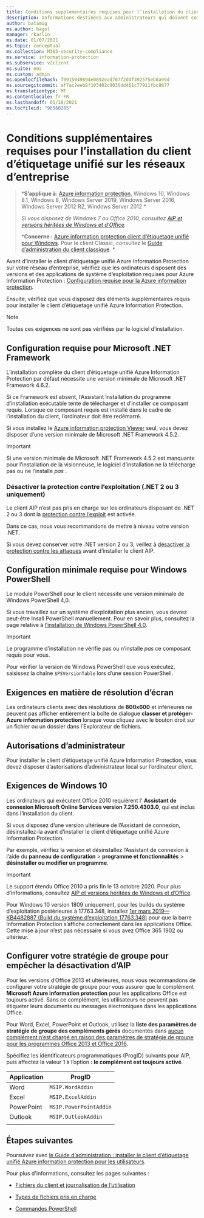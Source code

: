 ```yaml
---
title: Conditions supplémentaires requises pour l’installation du client d’étiquetage unifié Azure Information Protection
description: Informations destinées aux administrateurs qui doivent comprendre la configuration système supplémentaire requise pour l’installation du client d’étiquetage unifié sur les réseaux d’entreprise.
author: batamig
ms.author: bagol
manager: rkarlin
ms.date: 01/07/2021
ms.topic: conceptual
ms.collection: M365-security-compliance
ms.service: information-protection
ms.subservice: v2client
ms.suite: ems
ms.custom: admin
ms.openlocfilehash: f9915049894e0892ead767f2ddf392575eb8a99d
ms.sourcegitcommit: af7ac2eeb8f103402c0036dd461c77911fbc9877
ms.translationtype: MT
ms.contentlocale: fr-FR
ms.lasthandoff: 01/18/2021
ms.locfileid: "98560285"
---
```

# <a name="additional-requirements-for-installing-the-unified-labeling-client-on-enterprise-networks"></a>Conditions supplémentaires requises pour l’installation du client d’étiquetage unifié sur les réseaux d’entreprise

>***S’applique à**: [Azure information protection](https://azure.microsoft.com/pricing/details/information-protection), Windows 10, Windows 8.1, Windows 8, Windows Server 2019, Windows Server 2016, Windows Server 2012 R2, Windows Server 2012 *
>
>*Si vous disposez de Windows 7 ou Office 2010, consultez [AIP et versions héritées de Windows et d’Office](../known-issues.md#aip-and-legacy-windows-and-office-versions).*
>
>***Concerne :** [Azure information protection client d’étiquetage unifié pour Windows](../faqs.md#whats-the-difference-between-the-azure-information-protection-classic-and-unified-labeling-clients). Pour le client Classic, consultez le [Guide d’administration du client classique](client-admin-guide-install.md). *

Avant d’installer le client d’étiquetage unifié Azure Information Protection sur votre réseau d’entreprise, vérifiez que les ordinateurs disposent des versions et des applications de système d’exploitation requises pour Azure Information Protection : [Configuration requise pour la Azure information protection](../requirements.md). 

Ensuite, vérifiez que vous disposez des éléments supplémentaires requis pour installer le client d’étiquetage unifié Azure Information Protection.

> [!NOTE]
> Toutes ces exigences ne sont pas vérifiées par le logiciel d’installation.
>

## <a name="microsoft-net-framework-requirements"></a>Configuration requise pour Microsoft .NET Framework

L’installation complète du client d’étiquetage unifié Azure Information Protection par défaut nécessite une version minimale de Microsoft .NET Framework 4.6.2. 

Si ce Framework est absent, l’Assistant Installation du programme d’installation exécutable tente de télécharger et d’installer ce composant requis. Lorsque ce composant requis est installé dans le cadre de l’installation du client, l’ordinateur doit être redémarré.  

Si vous installez le [Azure information protection Viewer](clientv2-view-use-files.md) seul, vous devez disposer d’une version minimale de Microsoft .NET Framework 4.5.2. 

> [!IMPORTANT]
> Si une version minimale de Microsoft .NET Framework 4.5.2 est manquante pour l’installation de la visionneuse, le logiciel d’installation ne la télécharge pas ou ne l’installe *pas* .
> 

### <a name="disable-exploit-protection-net-2-or-3-only"></a>Désactiver la protection contre l’exploitation (.NET 2 ou 3 uniquement)

Le client AIP n’est pas pris en charge sur les ordinateurs disposant de .NET 2 ou 3 dont la [protection contre l’exploit](/windows/security/threat-protection/microsoft-defender-atp/enable-exploit-protection) est activée. 

Dans ce cas, nous vous recommandons de mettre à niveau votre version .NET. 

Si vous devez conserver votre .NET version 2 ou 3, veillez à [désactiver la protection contre les attaques](../known-issues.md#known-issues-for-aip-and-exploit-protection) avant d’installer le client AIP.

## <a name="windows-powershell-minimum-requirements"></a>Configuration minimale requise pour Windows PowerShell

Le module PowerShell pour le client nécessite une version minimale de Windows PowerShell 4,0.

Si vous travaillez sur un système d’exploitation plus ancien, vous devrez peut-être Insall PowerShell manuellement. Pour en savoir plus, consultez la page relative à [l’installation de Windows PowerShell 4.0](https://social.technet.microsoft.com/wiki/contents/articles/21016.how-to-install-windows-powershell-4-0.aspx). 

> [!IMPORTANT]
> Le programme d’installation ne vérifie pas ou n’installe *pas* ce composant requis pour vous. 
>
> Pour vérifier la version de Windows PowerShell que vous exécutez, saisissez la chaîne `$PSVersionTable` lors d’une session PowerShell.  
> 


## <a name="screen-resolution-requirements"></a>Exigences en matière de résolution d’écran

Les ordinateurs clients avec des résolutions de **800x600** et inférieures ne peuvent pas afficher entièrement la boîte de dialogue **classer et protéger-Azure information protection** lorsque vous cliquez avec le bouton droit sur un fichier ou un dossier dans l’Explorateur de fichiers.   

## <a name="admin-permissions"></a>Autorisations d’administrateur

Pour installer le client d’étiquetage unifié Azure Information Protection, vous devez disposer d’autorisations d’administrateur local sur l’ordinateur client.
        
## <a name="windows-10-requirements"></a>Exigences de Windows 10

Les ordinateurs qui exécutent Office 2010 requièrent l' **Assistant de connexion Microsoft Online Services version 7.250.4303.0**, qui est inclus dans l’installation du client. 

Si vous disposez d’une version ultérieure de l’Assistant de connexion, désinstallez-la avant d’installer le client d’étiquetage unifié Azure Information Protection. 

Par exemple, vérifiez la version et désinstallez l’Assistant de connexion à l’aide du **panneau de configuration**  >  **programme et fonctionnalités**  >  **désinstaller ou modifier un programme**. 

> [!IMPORTANT]
> Le support étendu Office 2010 a pris fin le 13 octobre 2020. Pour plus d’informations, consultez [AIP et versions héritées de Windows et d’Office](../known-issues.md#aip-and-legacy-windows-and-office-versions).
>

Pour Windows 10 version 1809 uniquement, pour les builds du système d’exploitation postérieures à 17763.348, installez [1er mars 2019—KB4482887 (Build du système d’exploitation 17763.348)](https://support.microsoft.com/help/4482887/windows-10-update-kb4482887) pour que la barre Information Protection s’affiche correctement dans les applications Office. Cette mise à jour n’est pas nécessaire si vous avez Office 365 1902 ou ultérieur.    

## <a name="configure-your-group-policy-to-prevent-disabling-aip"></a>Configurer votre stratégie de groupe pour empêcher la désactivation d’AIP

Pour les versions d’Office 2013 et ultérieures, nous vous recommandons de configurer votre stratégie de groupe pour vous assurer que le complément **Microsoft Azure information protection** pour les applications Office est toujours activé.  Sans ce complément, les utilisateurs ne peuvent pas étiqueter leurs documents ou messages électroniques dans les applications Office.   

Pour Word, Excel, PowerPoint et Outlook, utilisez la **liste des paramètres de stratégie de groupe des compléments gérés** documentés dans [aucun complément n’est chargé en raison des paramètres de stratégie de groupe pour les programmes Office 2013 et Office 2016](https://support.microsoft.com/help/2733070/no-add-ins-loaded-due-to-group-policy-settings-for-office-2013-and-off). 

Spécifiez les identificateurs programmatiques (ProgID) suivants pour AIP, puis affectez la valeur 1 à l’option **: le complément est toujours activé**.

|Application  |ProgID  |
|---------|---------|
|Word     |     `MSIP.WordAddin`    |
|Excel     |  `MSIP.ExcelAddin`       |
|PowerPoint     |   `MSIP.PowerPointAddin`      |
|Outlook | `MSIP.OutlookAddin` |
| | | 

## <a name="next-steps"></a>Étapes suivantes

Poursuivez avec  [le Guide d’administration : installer le client d’étiquetage unifié Azure information protection pour les utilisateurs](clientv2-admin-guide-install.md).

Pour plus d'informations, consultez les pages suivantes :

- [Fichiers du client et journalisation de l’utilisation](clientv2-admin-guide-files-and-logging.md)

- [Types de fichiers pris en charge](clientv2-admin-guide-file-types.md)

- [Commandes PowerShell](clientv2-admin-guide-powershell.md)